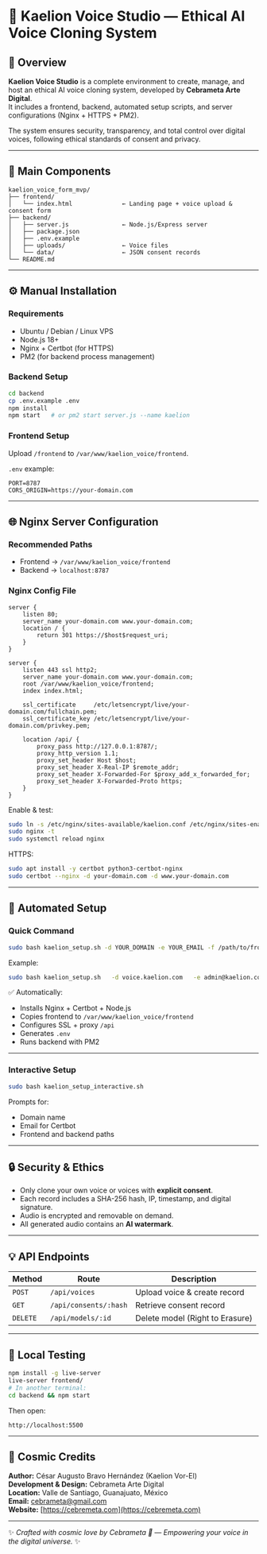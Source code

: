 # 🌌 Kaelion Voice Studio — Ethical AI Voice Cloning System

## 🧭 Overview
**Kaelion Voice Studio** is a complete environment to create, manage, and host an ethical AI voice cloning system, developed by **Cebrameta Arte Digital**.  
It includes a frontend, backend, automated setup scripts, and server configurations (Nginx + HTTPS + PM2).

The system ensures security, transparency, and total control over digital voices, following ethical standards of consent and privacy.

---

## 🧩 Main Components
```
kaelion_voice_form_mvp/
├── frontend/
│   └── index.html              ← Landing page + voice upload & consent form
├── backend/
│   ├── server.js               ← Node.js/Express server
│   ├── package.json
│   ├── .env.example
│   ├── uploads/                ← Voice files
│   └── data/                   ← JSON consent records
└── README.md
```

---

## ⚙️ Manual Installation

### Requirements
- Ubuntu / Debian / Linux VPS  
- Node.js 18+  
- Nginx + Certbot (for HTTPS)  
- PM2 (for backend process management)

### Backend Setup
```bash
cd backend
cp .env.example .env
npm install
npm start   # or pm2 start server.js --name kaelion
```

### Frontend Setup
Upload `/frontend` to `/var/www/kaelion_voice/frontend`.

`.env` example:
```
PORT=8787
CORS_ORIGIN=https://your-domain.com
```

---

## 🌐 Nginx Server Configuration

### Recommended Paths
- Frontend → `/var/www/kaelion_voice/frontend`
- Backend → `localhost:8787`

### Nginx Config File
```nginx
server {
    listen 80;
    server_name your-domain.com www.your-domain.com;
    location / {
        return 301 https://$host$request_uri;
    }
}

server {
    listen 443 ssl http2;
    server_name your-domain.com www.your-domain.com;
    root /var/www/kaelion_voice/frontend;
    index index.html;

    ssl_certificate     /etc/letsencrypt/live/your-domain.com/fullchain.pem;
    ssl_certificate_key /etc/letsencrypt/live/your-domain.com/privkey.pem;

    location /api/ {
        proxy_pass http://127.0.0.1:8787/;
        proxy_http_version 1.1;
        proxy_set_header Host $host;
        proxy_set_header X-Real-IP $remote_addr;
        proxy_set_header X-Forwarded-For $proxy_add_x_forwarded_for;
        proxy_set_header X-Forwarded-Proto https;
    }
}
```

Enable & test:
```bash
sudo ln -s /etc/nginx/sites-available/kaelion.conf /etc/nginx/sites-enabled/
sudo nginx -t
sudo systemctl reload nginx
```

HTTPS:
```bash
sudo apt install -y certbot python3-certbot-nginx
sudo certbot --nginx -d your-domain.com -d www.your-domain.com
```

---

## 🤖 Automated Setup

### Quick Command
```bash
sudo bash kaelion_setup.sh -d YOUR_DOMAIN -e YOUR_EMAIL -f /path/to/frontend -b /path/to/backend
```

Example:
```bash
sudo bash kaelion_setup.sh   -d voice.kaelion.com   -e admin@kaelion.com   -f /home/ubuntu/kaelion_voice/frontend   -b /home/ubuntu/kaelion_voice/backend
```

✅ Automatically:
- Installs Nginx + Certbot + Node.js  
- Copies frontend to `/var/www/kaelion_voice/frontend`  
- Configures SSL + proxy `/api`  
- Generates `.env`  
- Runs backend with PM2  

---

### Interactive Setup
```bash
sudo bash kaelion_setup_interactive.sh
```
Prompts for:
- Domain name  
- Email for Certbot  
- Frontend and backend paths  

---

## 🔒 Security & Ethics
- Only clone your own voice or voices with **explicit consent**.  
- Each record includes a SHA-256 hash, IP, timestamp, and digital signature.  
- Audio is encrypted and removable on demand.  
- All generated audio contains an **AI watermark**.

---

## 💡 API Endpoints
| Method | Route | Description |
|--------|------|-------------|
| `POST` | `/api/voices` | Upload voice & create record |
| `GET` | `/api/consents/:hash` | Retrieve consent record |
| `DELETE` | `/api/models/:id` | Delete model (Right to Erasure) |

---

## 🧠 Local Testing
```bash
npm install -g live-server
live-server frontend/
# In another terminal:
cd backend && npm start
```
Then open:
```
http://localhost:5500
```

---

## 💬 Cosmic Credits
**Author:** César Augusto Bravo Hernández (Kaelion Vor-El)  
**Development & Design:** Cebrameta Arte Digital  
**Location:** Valle de Santiago, Guanajuato, México  
**Email:** cebrameta@gmail.com  
**Website:** [https://cebremeta.com](https://cebremeta.com)

---

✨ *Crafted with cosmic love by Cebrameta 💚 — Empowering your voice in the digital universe.* ✨
